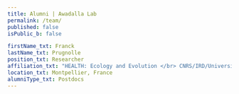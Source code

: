 ```yaml
---
title: Alumni | Awadalla Lab
permalink: /team/
published: false
isPublic_b: false

firstName_txt: Franck
lastName_txt: Prugnolle 
position_txt: Researcher
affiliation_txt: "HEALTH: Ecology and Evolution </br> CNRS/IRD/Universités de Montpellier"
location_txt: Montpellier, France
alumniType_txt: Postdocs
---
```

